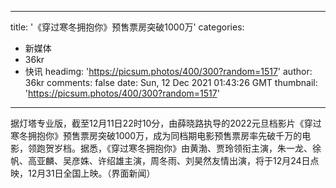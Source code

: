 
---
title: '《穿过寒冬拥抱你》预售票房突破1000万'
categories: 
 - 新媒体
 - 36kr
 - 快讯
headimg: 'https://picsum.photos/400/300?random=1517'
author: 36kr
comments: false
date: Sun, 12 Dec 2021 01:43:26 GMT
thumbnail: 'https://picsum.photos/400/300?random=1517'
---

<div>   
据灯塔专业版，截至12月11日22时10分，由薛晓路执导的2022元旦档影片《穿过寒冬拥抱你》预售票房突破1000万，成为同档期电影预售票房率先破千万的电影，领跑贺岁档。据悉，《穿过寒冬拥抱你》由黄渤、贾玲领衔主演，朱一龙、徐帆、高亚麟、吴彦姝、许绍雄主演，周冬雨、刘昊然友情出演，将于12月24日点映，12月31日全国上映。（界面新闻）  
</div>
            